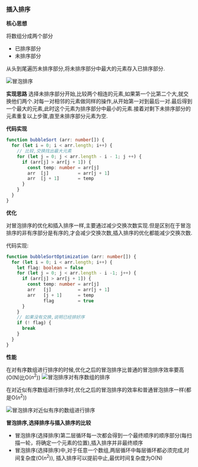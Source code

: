 ### 插入排序

**核心思想**

将数组分成两个部分
- 已排序部分
- 未排序部分

从头到尾遍历未排序部分,将未排序部分中最大的元素存入已排序部分.

![冒泡排序](http://linyimin-blog.oss-cn-beijing.aliyuncs.com/cjlra441u0006qjkhpia6eqat.png)

**实现思路**
选择未排序部分开始,比较两个相连的元素,如果第一个比第二个大,就交换他们两个.对每一对相邻的元素做同样的操作,从开始第一对到最后一对.最后得到一个最大的元素,此时这个元素为排序部分中最小的元素.接着对剩下未排序部分的元素重复以上步骤,直至未排序部分元素为空.

**代码实现**
```typescript
function bubbleSort (arr: number[]) {
  for (let i = 0; i < arr.length; i++) {
    // 比较,交换找出最大元素
    for (let j = 0; j < arr.length - i - 1; j ++) {
      if (arr[j] > arr[j + 1]) {
        const temp: number = arr[j]
        arr  [j]           = arr[j + 1]
        arr  [j + 1]       = temp
      }
    }
  }
}
```

**优化**
     
对冒泡排序的优化和插入排序一样,主要通过减少交换次数实现.但是区别在于冒泡排序的非有序部分是有序的,才会减少交换次数,插入排序的优化都能减少交换次数.

代码实现:

```typescript
function bubbleSortOptimization (arr: number[]) {
  for (let i = 0; i < arr.length; i++) {
    let flag: boolean = false
    for (let j = 0; j < arr.length - i -1; j++) {
      if (arr[j] > arr[j + 1]) {
        const temp: number = arr[j]
        arr   [j]          = arr[j + 1]
        arr   [j + 1]      = temp
              flag         = true
      }
    }
    // 如果没有交换,说明已经排好序
    if (! flag) {
      break
    } 
  }
}
```

**性能**

在对有序数组进行排序的时候,优化之后的冒泡排序比普通的冒泡排序效率要高(O(N)比O($n^2$))
![冒泡排序对有序数组的排序](http://linyimin-blog.oss-cn-beijing.aliyuncs.com/cjlrfjn4i0007qjkh0tzbls3u.png)

在对近似有序数组进行排序时,优化之后的冒泡排序的效率和普通冒泡排序一样(都是O($n^2$))

![冒泡排序对近似有序的数组进行排序](http://linyimin-blog.oss-cn-beijing.aliyuncs.com/cjlrft57q0008qjkhr3z4wwes.png)


**冒泡排序,选择排序与插入排序的比较**

- 冒泡排序(选择排序)第二层循环每一次都会得到一个最终顺序的顺序部分(每扫描一轮，将确定一个元素的位置),插入排序并非最终顺序
- 冒泡排序(选择排序)中,对于任意一个数组,两层循环中每层循环都必须完成,时间复杂度(O($n^2$)), 插入排序可以提前中止,最优时间复杂度为O(N)
